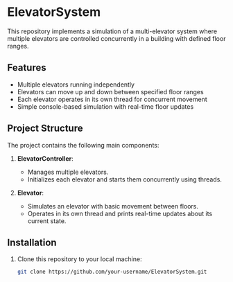 # ElevatorSystem
This repository implements a simulation of a multi-elevator system where multiple elevators are controlled concurrently in a building with defined floor ranges.

## Features

- Multiple elevators running independently
- Elevators can move up and down between specified floor ranges
- Each elevator operates in its own thread for concurrent movement
- Simple console-based simulation with real-time floor updates

## Project Structure

The project contains the following main components:

1. **ElevatorController**:  
   - Manages multiple elevators.
   - Initializes each elevator and starts them concurrently using threads.

2. **Elevator**:  
   - Simulates an elevator with basic movement between floors.
   - Operates in its own thread and prints real-time updates about its current state.

## Installation

1. Clone this repository to your local machine:
   ```bash
   git clone https://github.com/your-username/ElevatorSystem.git
